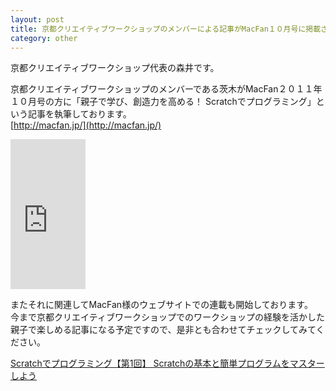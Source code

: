 ```yaml
---
layout: post
title: 京都クリエイティブワークショップのメンバーによる記事がMacFan１０月号に掲載されました＆Webサイトでも連載記事が始まりました
category: other
---
```


京都クリエイティブワークショップ代表の森井です。  

京都クリエイティブワークショップのメンバーである茨木がMacFan２０１１年１０月号の方に「親子で学び、創造力を高める！ Scratchでプログラミング」という記事を執筆しております。  
[http://macfan.jp/](http://macfan.jp/)  

<iframe src="http://rcm-jp.amazon.co.jp/e/cm?lt1=_blank&amp;c1=000000&amp;IS2=1&amp;bg1=FFFFFF&amp;fc1=000000&amp;lc1=0000FF&amp;t=pastalablog-22&amp;o=9&amp;p=8&amp;l=as4&amp;m=amazon&amp;f=ifr&amp;ref=ss_til&amp;asins=B005HJ10LC" style="width:120px;height:240px;" scrolling="no" marginwidth="0" marginheight="0" frameborder="0"></iframe>

またそれに関連してMacFan様のウェブサイトでの連載も開始しております。  
今まで京都クリエイティブワークショップでのワークショップの経験を活かした親子で楽しめる記事になる予定ですので、是非とも合わせてチェックしてみてください。  

[Scratchでプログラミング【第1回】 Scratchの基本と簡単プログラムをマスターしよう](http://macfan.jp/scratch/2011/08/24/scratch1.html)  
